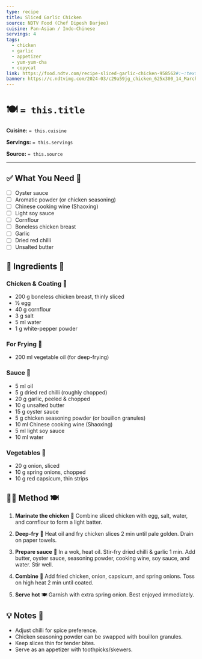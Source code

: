 ```yaml
---
type: recipe
title: Sliced Garlic Chicken
source: NDTV Food (Chef Dipesh Darjee)
cuisine: Pan-Asian / Indo-Chinese
servings: 4
tags:
  - chicken
  - garlic
  - appetizer
  - yum-yum-cha
  - copycat
link: https://food.ndtv.com/recipe-sliced-garlic-chicken-958562#:~:text=Ingredients%20of%20Sliced%20Garlic%20Chicken
banner: https://c.ndtvimg.com/2024-03/c29a59jg_chicken_625x300_14_March_24.jpg
---
```


# 🍽️ `= this.title`

**Cuisine:** `= this.cuisine`

**Servings:** `= this.servings`

**Source:** `= this.source`

---

## ✅ What You Need 🍴

- [ ] Oyster sauce
- [ ] Aromatic powder (or chicken seasoning)
- [ ] Chinese cooking wine (Shaoxing)
- [ ] Light soy sauce
- [ ] Cornflour
- [ ] Boneless chicken breast
- [ ] Garlic
- [ ] Dried red chilli
- [ ] Unsalted butter

## 📝 Ingredients 🥘

### Chicken & Coating 🍗

- 200 g boneless chicken breast, thinly sliced
- ½ egg
- 40 g cornflour
- 3 g salt
- 5 ml water
- 1 g white-pepper powder

### For Frying 🍳

- 200 ml vegetable oil (for deep-frying)

### Sauce 🥢

- 5 ml oil
- 5 g dried red chilli (roughly chopped)
- 20 g garlic, peeled & chopped
- 10 g unsalted butter
- 15 g oyster sauce
- 5 g chicken seasoning powder (or bouillon granules)
- 10 ml Chinese cooking wine (Shaoxing)
- 5 ml light soy sauce
- 10 ml water

### Vegetables 🥦

- 20 g onion, sliced
- 10 g spring onions, chopped
- 10 g red capsicum, thin strips

## 👩‍🍳 Method 🍽️

1. **Marinate the chicken** 🍶
   Combine sliced chicken with egg, salt, water, and cornflour to form a light batter.

2. **Deep-fry** 🍲
   Heat oil and fry chicken slices 2 min until pale golden. Drain on paper towels.

3. **Prepare sauce** 🍜
   In a wok, heat oil. Stir-fry dried chilli & garlic 1 min. Add butter, oyster sauce, seasoning powder, cooking wine, soy sauce, and water. Stir well.

4. **Combine** 🍛
   Add fried chicken, onion, capsicum, and spring onions. Toss on high heat 2 min until coated.

5. **Serve hot** 🍽️
   Garnish with extra spring onion. Best enjoyed immediately.

## 💡 Notes 📝

- Adjust chilli for spice preference.
- Chicken seasoning powder can be swapped with bouillon granules.
- Keep slices thin for tender bites.
- Serve as an appetizer with toothpicks/skewers.
